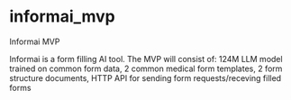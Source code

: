 # informai_mvp
Informai MVP

Informai is a form filling AI tool. 
The MVP will consist of:
  124M LLM model trained on common form data, 
  2 common medical form templates,
  2 form structure documents,
  HTTP API for sending form requests/receving filled forms

